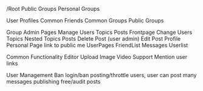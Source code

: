 
/Root
    Public Groups
    Personal Groups

User Profiles 
    Common Friends
    Common Groups
    Public Groups

Group
    Admin Pages
        Manage Users
        Topics
        Posts
        Frontpage Change
    Users
    Topics
        Nested Topics
        Posts
            Delete Post (user admin)
            Edit Post 
Profile
    Personal Page
        link to public me
    UserPages
    FriendList
    Messages
        Userlist

Common Functionality
    Editor
        Upload Image
        Video Support
        Mention user links
    
User Management
    Ban login/ban posting/throttle users, user can post many messages
    publishing free/audit posts

